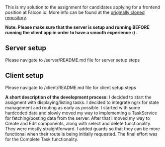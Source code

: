 This is my solution to the assignment for candidates applying for a frontend position at Falcon.io.
More info can be found at the [originally cloned repository](https://github.com/FalconSocial/frontend-assignment).

**Note: Please make sure that the server is setup and running BEFORE running the client app in order to have a smooth experience :) .**

## Server setup
Please navigate to /server/README.md file for server setup steps

## Client setup
Please navigate to /client/README.md file for client setup steps


**A short description of the development process:**
I decided to start the assigment with displaying/listing tasks. I decided to integrate ngrx for state management and routing as early as possible. I started with some hardcoded data and slowly moved my way to implementing a TaskService for fetching/posting data from the server. After that I moved my way to Create and Edit components, along with select and delete functionality. They were mostly straightforward. I added guards so that they can be more functional when their route is being initially requested. The final effort was for the Complete Task functionality.
